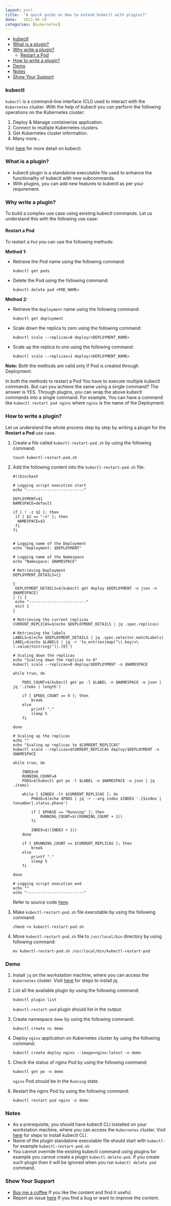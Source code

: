 ```yaml
---
layout: post
title:  "A quick guide on How to extend kubectl with plugins?"
date:   2021-06-19
categories: [kubernetes]
---
```


<!-- ![A quick guide on How to extend kubectl with plugins?](https://raw.githubusercontent.com/sagar-jadhav/sagar-jadhav.github.io/master/static/img/_posts/kubectl-plugin.png) -->

- [kubectl](#kubectl)
- [What is a plugin?](#what-is-a-plugin)
- [Why write a plugin?](#why-write-a-plugin)
	- [Restart a Pod](#restart-a-pod)
- [How to write a plugin?](#how-to-write-a-plugin)
- [Demo](#demo)
- [Notes](#notes)
- [Show Your Support](#show-your-support)

### kubectl

`kubectl` is a command-line interface (CLI) used to interact with the `Kubernetes` cluster. With the help of kubectl you can perform the following operations on the Kubernetes cluster:
1. Deploy & Manage containerize application.
2. Connect to multiple Kubernetes clusters.
3. Get Kubernetes cluster information.
4. Many more...

Visit [here](https://kubernetes.io/docs/reference/kubectl/overview/) for more detail on kubectl. 
 
### What is a plugin?

- kubectl plugin is a standalone executable file used to enhance the functionality of kubectl with new subcommands.
- With plugins, you can add new features to kubectl as per your requirement.

### Why write a plugin?

To build a complex use case using existing kubectl commands. Let us understand this with the following use case:

#### Restart a Pod

To restart a `Pod` you can use the following methods:

**Method 1:**

- Retrieve the Pod name using the following command:
  
  ```
  kubectl get pods
  ```

- Delete the Pod using the following command:
  
  ```
  kubectl delete pod <POD_NAME>
  ``` 

**Method 2:**

- Retrieve the `Deployment` name using the following command:
  
  ```
  kubectl get deployment
  ```

- Scale down the replica to zero using the following command:
  
  ```
  kubectl scale --replicas=0 deploy/<DEPLOYMENT_NAME>
  ```

- Scale up the replica to one using the following command:
  
  ```
  kubectl scale --replicas=1 deploy/<DEPLOYMENT_NAME>
  ```
  
**Note:** Both the methods are valid only If Pod is created through Deployment.

In both the methods to restart a Pod You have to execute multiple kubectl commands. But can you achieve the same using a single command? The answer is YES. Through plugins, you can wrap the above kubectl commands into a single command. For example, You can have a command like `kubectl restart pod nginx` where `nginx` is the name of the Deployment.

### How to write a plugin?

Let us understand the whole process step by step by writing a plugin for the **Restart a Pod** use case.

1. Create a file called `kubectl-restart-pod.sh` by using the following command:

   ```
   touch kubectl-restart-pod.sh
   ```

2. Add the following content into the `kubectl-restart-pod.sh` file:

   ```
   #!/bin/bash

   # Logging script execution start
   echo "-------------------------"

   DEPLOYMENT=$1
   NAMESPACE=default

   if [ ! -z $2 ]; then
    if [ $2 == "-n" ]; then
     NAMESPACE=$3
    fi
   fi


   # Logging name of the Deployment
   echo "Deployment: $DEPLOYMENT"

   # Logging name of the Namespace
   echo "Namespace: $NAMESPACE"

   # Retrieving Deployment
   DEPLOYMENT_DETAILS={}

   {
    DEPLOYMENT_DETAILS=$(kubectl get deploy $DEPLOYMENT -o json -n $NAMESPACE)
   } || {
    echo "-------------------------"
    exit 1
   }

   # Retrieving the current replicas
   CURRENT_REPLICAS=$(echo $DEPLOYMENT_DETAILS | jq .spec.replicas)

   # Retrieving the labels
   LABELS=$(echo $DEPLOYMENT_DETAILS | jq .spec.selector.matchLabels)
   LABEL=$(echo $LABELS | jq -r 'to_entries|map("\(.key)=\(.value|tostring)")|.[0]')

   # Scaling down the replicas
   echo "Scaling down the replicas to 0"
   kubectl scale --replicas=0 deploy/$DEPLOYMENT -n $NAMESPACE

   while true; do

       PODS_COUNT=$(kubectl get po -l $LABEL -n $NAMESPACE -o json | jq '.items | length')

       if [ $PODS_COUNT == 0 ]; then
           break
       else
           printf "."
           sleep 5
       fi

   done

   # Scaling up the replicas
   echo ""
   echo "Scaling up replicas to $CURRENT_REPLICAS"
   kubectl scale --replicas=$CURRENT_REPLICAS deploy/$DEPLOYMENT -n $NAMESPACE

   while true; do

       INDEX=0
       RUNNING_COUNT=0
       PODS=$(kubectl get po -l $LABEL -n $NAMESPACE -o json | jq .items)

       while [ $INDEX -lt $CURRENT_REPLICAS ]; do
           PHASE=$(echo $PODS | jq -r --arg index $INDEX '.[$index | tonumber].status.phase')

           if [ $PHASE == "Running" ]; then
               RUNNING_COUNT=$((RUNNING_COUNT + 1))
           fi
    
           INDEX=$((INDEX + 1))
       done

       if [ $RUNNING_COUNT == $CURRENT_REPLICAS ]; then
           break
       else
           printf "."
           sleep 5
       fi

   done

   # Logging script execution end
   echo ""
   echo "-------------------------"

   ```
   
   Refer to source code [here](https://github.com/developersthought/examples/blob/main/blog/kubectl-plugin/kubectl-restart-pod.sh).

3. Make `kubectl-restart-pod.sh` file executable by using the following command:

   ```
   chmod +x kubectl-restart-pod.sh
   ```

4. Move `kubectl-restart-pod.sh` file to `/usr/local/bin` directory by using following command:

   ```
   mv kubectl-restart-pod.sh /usr/local/bin/kubectl-restart-pod
   ```

### Demo

1. Install `jq` on the workstation machine, where you can access the `Kubernetes` cluster. Visit [here](https://stedolan.github.io/jq/) for steps to install jq.

2. List all the available plugin by using the following command:

   ```
   kubectl plugin list
   ```

   `kubectl-restart-pod` plugin should list in the output.

3. Create namespace `demo` by using the following command:

   ```
   kubectl create ns demo
   ```

4. Deploy `nginx` application on Kubernetes cluster by using the following command:

   ```
   kubectl create deploy nginx --image=nginx:latest -n demo
   ```

5. Check the status of nginx Pod by using the following command:

   ```
   kubectl get po -n demo
   ```

   `nginx` Pod should be in the `Running` state.

6. Restart the nginx Pod by using the following command:

   ```
   kubectl restart pod nginx -n demo
   ```

### Notes

- As a prerequisite, you should have kubectl CLI installed on your workstation machine, where you can access the `Kubernetes` cluster. Visit [here](https://kubernetes.io/docs/tasks/tools/) for steps to install kubectl CLI.
- Name of the plugin standalone executable file should start with `kubectl-` for example `kubectl-restart-pod.sh`
- You cannot override the existing kubectl command using plugins for example you cannot create a plugin `kubectl-delete-pod`. If you create such plugin then it will be ignored when you run `kubectl delete pod` command. 

### Show Your Support

- [Buy me a coffee](https://www.buymeacoffee.com/sagarjadhv23) If you like the content and find it useful.
- Report an issue [here](https://github.com/developersthought/roadmap/issues/new) If you find a bug or want to improve the content.